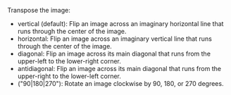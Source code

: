Transpose the image:
- vertical (default): Flip an image across an imaginary horizontal line that runs through the center of the image.
- horizontal: Flip an image across an imaginary vertical line that runs through the center of the image.
- diagonal: Flip an image across its main diagonal that runs from the upper-left to the lower-right corner.
- antidiagonal: Flip an image across its main diagonal that runs from the upper-right to the lower-left corner.
- ("90|180|270"): Rotate an image clockwise by 90, 180, or 270 degrees.